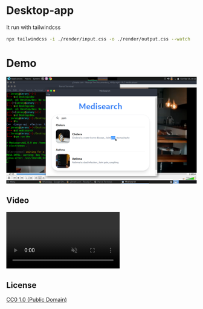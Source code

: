 # Desktop-app
It run with tailwindcss

```bash
npx tailwindcss -i ./render/input.css -o ./render/output.css --watch
```
# Demo 
[![demo video](./assets/demo_video/demo_pic.png)](./assets/demo_video/video.mp4)


## Video

<video muted markdown="0" controls>
  <source src="./assets/demo_video/video.mp4" type="video/mp4" markdown="0">
</video>


## License

[CC0 1.0 (Public Domain)](LICENSE.md)
